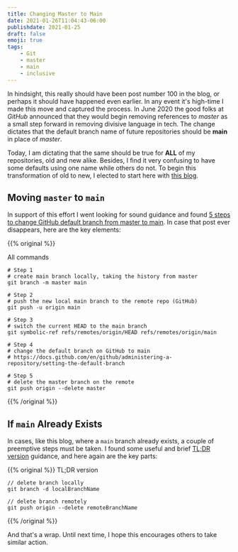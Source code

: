 ```yaml
---
title: Changing Master to Main
date: 2021-01-26T11:04:43-06:00
publishdate: 2021-01-25
draft: false
emoji: true
tags:
    - Git
    - master
    - main
    - inclusive
---
```


In hindsight, this really should have been post number 100 in the blog, or perhaps it should have happened even earlier. In any event it's high-time I made this move and captured the process.  In June 2020 the good folks at _GitHub_ announced that they would begin removing references to _master_ as a small step forward in removing divisive language in tech. The change dictates that the default branch name of future repositories should be **main** in place of _master_. 

Today, I am dictating that the same should be true for **ALL** of my repositories, old and new alike.  Besides, I find it very confusing to have some defaults using one name while others do not.  To begin this transformation of old to new, I elected to start here with [this blog](https://static.grinnell.edu/blogs/McFateM).

## Moving `master` to `main`
In support of this effort I went looking for sound guidance and found [5 steps to change GitHub default branch from master to main](https://stevenmortimer.com/5-steps-to-change-github-default-branch-from-master-to-main/).  In case that post ever disappears, here are the key elements:

{{% original %}}

All commands

```
# Step 1 
# create main branch locally, taking the history from master
git branch -m master main

# Step 2 
# push the new local main branch to the remote repo (GitHub) 
git push -u origin main

# Step 3
# switch the current HEAD to the main branch
git symbolic-ref refs/remotes/origin/HEAD refs/remotes/origin/main

# Step 4
# change the default branch on GitHub to main
# https://docs.github.com/en/github/administering-a-repository/setting-the-default-branch

# Step 5
# delete the master branch on the remote
git push origin --delete master
```

{{% /original %}}

## If `main` Already Exists

In cases, like this blog, where a `main` branch already exists, a couple of preemptive steps must be taken.  I found some useful and brief [TL;DR version](https://www.freecodecamp.org/news/how-to-delete-a-git-branch-both-locally-and-remotely/) guidance, and here again are the key parts:

{{% original %}}
TL;DR version

```
// delete branch locally
git branch -d localBranchName

// delete branch remotely
git push origin --delete remoteBranchName
```

{{% /original %}}

And that's a wrap.  Until next time, I hope this encourages others to take similar action.
